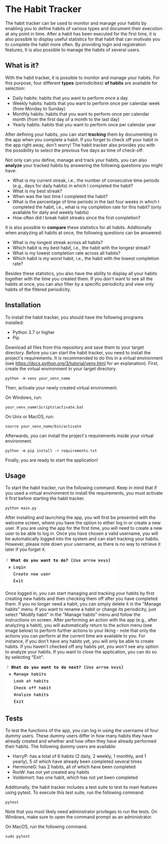 # The Habit Tracker

The habit tracker can be used to monitor and manage your habits by enabling you to define habits of various types and document their execution at any point in time. After a habit has been executed for the first time, it is also possible to display useful statistics for that habit that can motivate you to complete the habit more often. By providing login and registration features, It is also possible to manage the habits of several users. 

## What is it?

With the habit tracker, it is possible to monitor and manage your habits. For this purpose, four different **types** (periodicities) **of habits** are available for selection:
- Daily habits: habits that you want to perform once a day 
- Weekly habits: habits that you want to perform once per calendar week (from Monday to Sunday)
- Monthly habits: habits that you want to perform once per calendar month (from the first day of a month to the last day)
- Yearly habits: habits that you want to perform once per calendar year

After defining your habits, you can start **tracking** them by documenting in the app when you complete a habit. If you forget to check off your habit in the app right away, don't worry! The habit tracker also provides you with the possibility to select the previous five days as time of check-off. 

Not only can you define, manage and track your habits, you can also **analyze** your tracked habits by answering the following questions you might have:
- What is my current streak, i.e., the number of consecutive time periods (e.g., days for daily habits) in which I completed the habit?
- What is my best streak? 
- When was the last time I completed the habit? 
- What is the percentage of time periods in the last four weeks in which I completed the habit, i.e., what is my completion rate for this habit? (only available for daily and weekly habits)
- How often did I break habit streaks since the first completion? 

It is also possible to **compare** these statistics for all habits. Additionally when analyzing all habits at once, the following questions can be answered:
- What is my longest streak across all habits? 
- Which habit is my best habit, i.e., the habit with the longest streak? 
- What is my lowest completion rate across all habits? 
- Which habit is my worst habit, i.e., the habit with the lowest completion rate?

Besides these statistics, you also have the ability to display all your habits together with the time you created them. If you don't want to see all the habits at once, you can also filter by a specific periodicity and view only habits of the filtered periodicity. 

## Installation

To install the habit tracker, you should have the following programs installed:
- Python 3.7 or higher
- Pip

Download all files from this repository and save them to your target directory. Before you can start the habit tracker, you need to install the project's requirements. It is recommended to do this in a virtual environment (see https://docs.python.org/3/tutorial/venv.html for an explanation). First, create the virtual environment in your target directory.

```shell
python -m venv your_venv_name
```

Then, activate your newly created virtual environment.

On Windows, run:
```shell
your_venv_name\Scripts\activate.bat
```

On Unix or MacOS, run:
```shell
source your_venv_name/bin/activate
```

Afterwards, you can install the project's requirements inside your virtual environment.

```shell
python -m pip install -r requirements.txt
```

Finally, you are ready to start the application!

## Usage

To start the habit tracker, run the following command. Keep in mind that if you used a virtual environment to install the requirements, you must activate it first before starting the habit tracker. 

```shell
python main.py
```

After installing and launching the app, you will first be presented with the welcome screen, where you have the option to either log in or create a new user. If you are using the app for the first time, you will need to create a new user to be able to log in. Once you have chosen a valid username, you will be automatically logged into the system and can start tracking your habits. However, please note down your username, as there is no way to retrieve it later if you forget it.

![StartMenu.png](StartMenu.png)

Once logged in, you can start managing and tracking your habits by first creating new habits and then checking them off after you have completed them. If you no longer need a habit, you can simply delete it in the "Manage habits" menu. If you want to rename a habit or change its periodicity, just select "Modify habit" in the "Manage habits" menu and follow the instructions on screen. After performing an action with the app (e.g., after analyzing a habit), you will automatically return to the action menu (see image below) to perform further actions to your liking - note that only the actions you can perform at the current time are available to you. For instance, if you don't have any habits yet, you will only be able to create habits. If you haven't checked off any habits yet, you won't see any option to analyze your habits. If you want to close the application, you can do so by selecting "Exit".  

![ActionMenu.png](ActionMenu.png)

## Tests

To test the functions of the app, you can log in using the username of four dummy users. These dummy users differ in how many habits they have already created and whether and how often they have already performed their habits. The following dummy users are available:
- HarryP: has a total of 6 habits (2 daily, 2 weekly, 1 monthly, and 1 yearly), 5 of which have already been completed several times 
- HermioneG: has 2 habits, all of which have been completed 
- RonW: has not yet created any habits 
- Voldemort: has one habit, which has not yet been completed

Additionally, the habit tracker includes a test suite to test its main features using pytest. To execute this test suite, run the following command: 

```shell
pytest 
```

Note that you most likely need adminstrator privileges to run the tests. On Windows, make sure to open the command prompt as an administrator. 

On MacOS, run the following command. 

```shell
sudo pytest
```